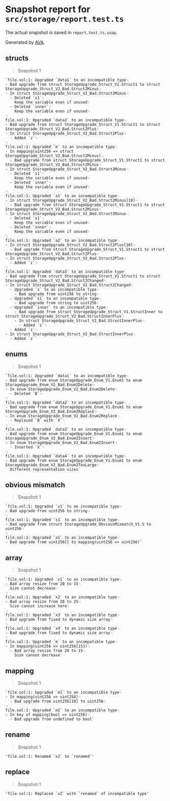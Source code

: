 # Snapshot report for `src/storage/report.test.ts`

The actual snapshot is saved in `report.test.ts.snap`.

Generated by [AVA](https://avajs.dev).

## structs

> Snapshot 1

    `file.sol:1: Upgraded `data1` to an incompatible type␊
    - Bad upgrade from struct StorageUpgrade_Struct_V1.Struct1 to struct StorageUpgrade_Struct_V2_Bad.Struct2Minus␊
    - In struct StorageUpgrade_Struct_V2_Bad.Struct2Minus␊
      - Deleted `s1`␊
        Keep the variable even if unused␊
      - Deleted `inner`␊
        Keep the variable even if unused␊
    ␊
    file.sol:1: Upgraded `data2` to an incompatible type␊
    - Bad upgrade from struct StorageUpgrade_Struct_V1.Struct1 to struct StorageUpgrade_Struct_V2_Bad.Struct2Plus␊
    - In struct StorageUpgrade_Struct_V2_Bad.Struct2Plus␊
      - Added `z`␊
    ␊
    file.sol:1: Upgraded `m` to an incompatible type␊
    - In mapping(uint256 => struct StorageUpgrade_Struct_V2_Bad.Struct2Minus)␊
      - Bad upgrade from struct StorageUpgrade_Struct_V1.Struct1 to struct StorageUpgrade_Struct_V2_Bad.Struct2Minus␊
    - In struct StorageUpgrade_Struct_V2_Bad.Struct2Minus␊
      - Deleted `s1`␊
        Keep the variable even if unused␊
      - Deleted `inner`␊
        Keep the variable even if unused␊
    ␊
    file.sol:1: Upgraded `a1` to an incompatible type␊
    - In struct StorageUpgrade_Struct_V2_Bad.Struct2Minus[10]␊
      - Bad upgrade from struct StorageUpgrade_Struct_V1.Struct1 to struct StorageUpgrade_Struct_V2_Bad.Struct2Minus␊
    - In struct StorageUpgrade_Struct_V2_Bad.Struct2Minus␊
      - Deleted `s1`␊
        Keep the variable even if unused␊
      - Deleted `inner`␊
        Keep the variable even if unused␊
    ␊
    file.sol:1: Upgraded `a2` to an incompatible type␊
    - In struct StorageUpgrade_Struct_V2_Bad.Struct2Plus[10]␊
      - Bad upgrade from struct StorageUpgrade_Struct_V1.Struct1 to struct StorageUpgrade_Struct_V2_Bad.Struct2Plus␊
    - In struct StorageUpgrade_Struct_V2_Bad.Struct2Plus␊
      - Added `z`␊
    ␊
    file.sol:1: Upgraded `data3` to an incompatible type␊
    - Bad upgrade from struct StorageUpgrade_Struct_V1.Struct1 to struct StorageUpgrade_Struct_V2_Bad.Struct2Changed␊
    - In struct StorageUpgrade_Struct_V2_Bad.Struct2Changed␊
      - Upgraded `x` to an incompatible type␊
        - Bad upgrade from uint256 to string␊
      - Upgraded `s1` to an incompatible type␊
        - Bad upgrade from string to uint256␊
      - Upgraded `inner` to an incompatible type␊
        - Bad upgrade from struct StorageUpgrade_Struct_V1.StructInner to struct StorageUpgrade_Struct_V2_Bad.StructInnerPlus␊
        - In struct StorageUpgrade_Struct_V2_Bad.StructInnerPlus␊
          - Added `z`␊
      - Added `z`␊
    - In struct StorageUpgrade_Struct_V2_Bad.StructInnerPlus␊
      - Added `z``

## enums

> Snapshot 1

    `file.sol:1: Upgraded `data1` to an incompatible type␊
    - Bad upgrade from enum StorageUpgrade_Enum_V1.Enum1 to enum StorageUpgrade_Enum_V2_Bad.Enum2Delete␊
    - In enum StorageUpgrade_Enum_V2_Bad.Enum2Delete␊
      - Deleted `B`␊
    ␊
    file.sol:1: Upgraded `data2` to an incompatible type␊
    - Bad upgrade from enum StorageUpgrade_Enum_V1.Enum1 to enum StorageUpgrade_Enum_V2_Bad.Enum2Replace␊
    - In enum StorageUpgrade_Enum_V2_Bad.Enum2Replace␊
      - Replaced `B` with `X`␊
    ␊
    file.sol:1: Upgraded `data3` to an incompatible type␊
    - Bad upgrade from enum StorageUpgrade_Enum_V1.Enum1 to enum StorageUpgrade_Enum_V2_Bad.Enum2Insert␊
    - In enum StorageUpgrade_Enum_V2_Bad.Enum2Insert␊
      - Inserted `X`␊
    ␊
    file.sol:1: Upgraded `data4` to an incompatible type␊
    - Bad upgrade from enum StorageUpgrade_Enum_V1.Enum1 to enum StorageUpgrade_Enum_V2_Bad.Enum2TooLarge␊
      Different representation sizes`

## obvious mismatch

> Snapshot 1

    `file.sol:1: Upgraded `x1` to an incompatible type␊
    - Bad upgrade from uint256 to string␊
    ␊
    file.sol:1: Upgraded `s1` to an incompatible type␊
    - Bad upgrade from struct StorageUpgrade_ObviousMismatch_V1.S to uint256␊
    ␊
    file.sol:1: Upgraded `a1` to an incompatible type␊
    - Bad upgrade from uint256[] to mapping(uint256 => uint256)`

## array

> Snapshot 1

    `file.sol:1: Upgraded `x1` to an incompatible type␊
    - Bad array resize from 20 to 15␊
      Size cannot decrease␊
    ␊
    file.sol:1: Upgraded `x2` to an incompatible type␊
    - Bad array resize from 20 to 25␊
      Size cannot increase here␊
    ␊
    file.sol:1: Upgraded `x3` to an incompatible type␊
    - Bad upgrade from fixed to dynamic size array␊
    ␊
    file.sol:1: Upgraded `x4` to an incompatible type␊
    - Bad upgrade from fixed to dynamic size array␊
    ␊
    file.sol:1: Upgraded `m` to an incompatible type␊
    - In mapping(uint256 => uint256[15])␊
      - Bad array resize from 20 to 15␊
        Size cannot decrease`

## mapping

> Snapshot 1

    `file.sol:1: Upgraded `m1` to an incompatible type␊
    - In mapping(uint256 => uint256)␊
      - Bad upgrade from uint256[10] to uint256␊
    ␊
    file.sol:1: Upgraded `m2` to an incompatible type␊
    - In key of mapping(bool => uint256)␊
      - Bad upgrade from undefined to bool`

## rename

> Snapshot 1

    'file.sol:1: Renamed `x2` to `renamed`'

## replace

> Snapshot 1

    'file.sol:1: Replaced `x2` with `renamed` of incompatible type'
